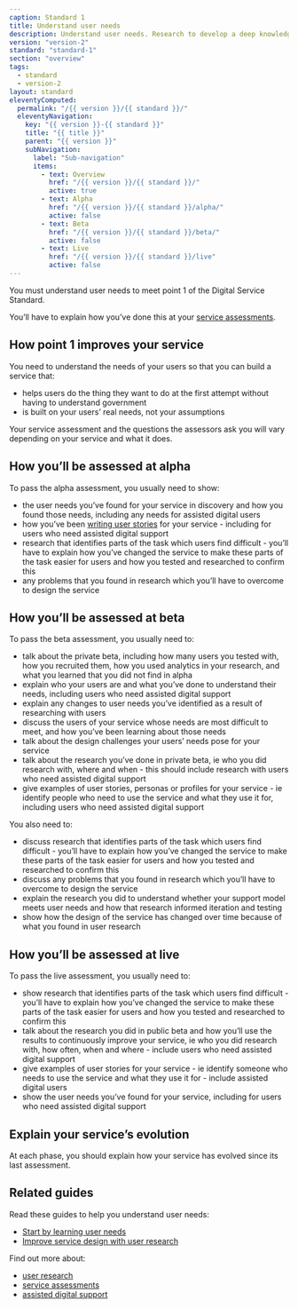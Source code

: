 ```yaml
---
caption: Standard 1
title: Understand user needs
description: Understand user needs. Research to develop a deep knowledge of who the service users are and what that means for the design of the service.
version: "version-2"
standard: "standard-1"
section: "overview"
tags:
  - standard
  - version-2
layout: standard
eleventyComputed:
  permalink: "/{{ version }}/{{ standard }}/"
  eleventyNavigation:
    key: "{{ version }}-{{ standard }}"
    title: "{{ title }}"
    parent: "{{ version }}"
    subNavigation:
      label: "Sub-navigation"
      items:
        - text: Overview
          href: "/{{ version }}/{{ standard }}/"
          active: true
        - text: Alpha
          href: "/{{ version }}/{{ standard }}/alpha/"
          active: false
        - text: Beta
          href: "/{{ version }}/{{ standard }}/beta/"
          active: false
        - text: Live
          href: "/{{ version }}/{{ standard }}/live"
          active: false
---
```


You must understand user needs to meet point 1 of the Digital Service Standard.

You’ll have to explain how you’ve done this at your [service assessments](https://www.gov.uk/service-manual/service-assessments/how-service-assessments-work).

## How point 1 improves your service

You need to understand the needs of your users so that you can build a service that:

- helps users do the thing they want to do at the first attempt without having to understand government
- is built on your users’ real needs, not your assumptions

Your service assessment and the questions the assessors ask you will vary depending on your service and what it does.

## How you’ll be assessed at alpha

To pass the alpha assessment, you usually need to show:

- the user needs you’ve found for your service in discovery and how you found those needs, including any needs for assisted digital users
- how you’ve been [writing user stories](https://www.gov.uk/service-manual/agile-delivery/writing-user-stories) for your service - including for users who need assisted digital support
- research that identifies parts of the task which users find difficult - you’ll have to explain how you’ve changed the service to make these parts of the task easier for users and how you tested and researched to confirm this
- any problems that you found in research which you’ll have to overcome to design the service

## How you’ll be assessed at beta

To pass the beta assessment, you usually need to:

- talk about the private beta, including how many users you tested with, how you recruited them, how you used analytics in your research, and what you learned that you did not find in alpha
- explain who your users are and what you’ve done to understand their needs, including users who need assisted digital support
- explain any changes to user needs you’ve identified as a result of researching with users
- discuss the users of your service whose needs are most difficult to meet, and how you’ve been learning about those needs
- talk about the design challenges your users’ needs pose for your service
- talk about the research you’ve done in private beta, ie who you did research with, where and when - this should include research with users who need assisted digital support
- give examples of user stories, personas or profiles for your service - ie identify people who need to use the service and what they use it for, including users who need assisted digital support

You also need to:

- discuss research that identifies parts of the task which users find difficult - you’ll have to explain how you’ve changed the service to make these parts of the task easier for users and how you tested and researched to confirm this
- discuss any problems that you found in research which you’ll have to overcome to design the service
- explain the research you did to understand whether your support model meets user needs and how that research informed iteration and testing
- show how the design of the service has changed over time because of what you found in user research

## How you’ll be assessed at live

To pass the live assessment, you usually need to:

- show research that identifies parts of the task which users find difficult - you’ll have to explain how you’ve changed the service to make these parts of the task easier for users and how you tested and researched to confirm this
- talk about the research you did in public beta and how you’ll use the results to continuously improve your service, ie who you did research with, how often, when and where - include users who need assisted digital support
- give examples of user stories for your service - ie identify someone who needs to use the service and what they use it for - include assisted digital users
- show the user needs you’ve found for your service, including for users who need assisted digital support

## Explain your service’s evolution

At each phase, you should explain how your service has evolved since its last assessment.

## Related guides

Read these guides to help you understand user needs:

- [Start by learning user needs](https://www.gov.uk/service-manual/user-research/start-by-learning-user-needs)
- [Improve service design with user research](https://www.gov.uk/service-manual/user-research/how-user-research-improves-service-design)

Find out more about:

- [user research](https://www.gov.uk/service-manual/user-research)
- [service assessments](https://www.gov.uk/service-manual/service-assessments)
- [assisted digital support](https://www.gov.uk/service-manual/helping-people-to-use-your-service/assisted-digital-support-introduction)

